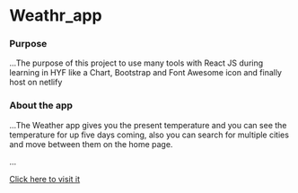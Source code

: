 # Weathr_app



### Purpose 
...The purpose of this project to use many tools with React JS during learning in HYF like a Chart, Bootstrap and Font Awesome icon and finally host on netlify

### About the app
...The Weather app gives you the present temperature and you can see the temperature for up five days coming, also you can search for multiple cities and move between them on the home page.

...

 [Click here to visit it  ](https://weatherappsam.netlify.app/)